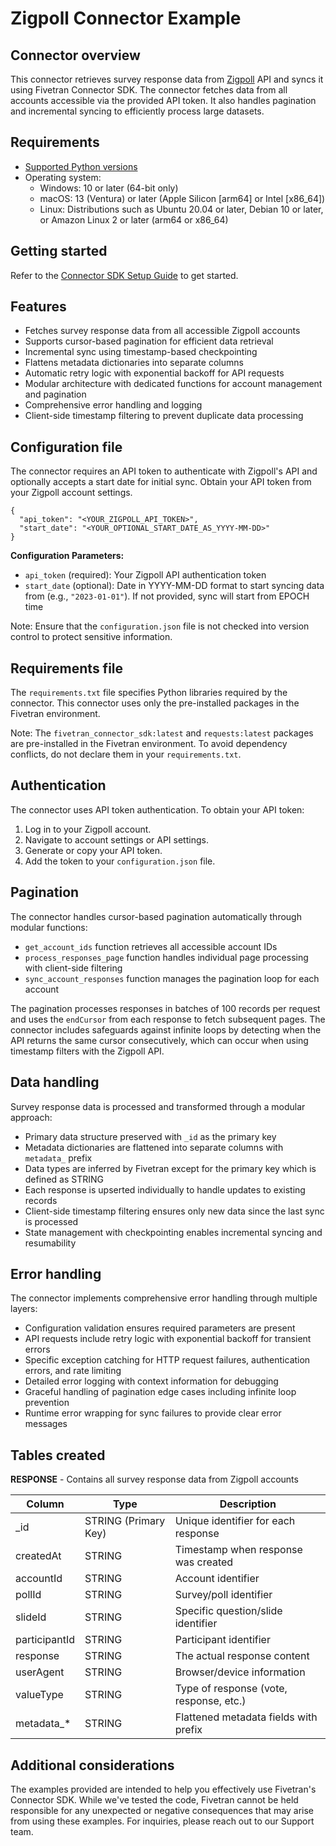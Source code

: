 # Zigpoll Connector Example

## Connector overview
This connector retrieves survey response data from [Zigpoll](https://apidocs.zigpoll.com/reference) API and syncs it using Fivetran Connector SDK. The connector fetches data from all accounts accessible via the provided API token. It also handles pagination and incremental syncing to efficiently process large datasets.
## Requirements
- [Supported Python versions](https://github.com/fivetran/fivetran_connector_sdk/blob/main/README.md#requirements)
- Operating system:
  - Windows: 10 or later (64-bit only)
  - macOS: 13 (Ventura) or later (Apple Silicon [arm64] or Intel [x86_64])
  - Linux: Distributions such as Ubuntu 20.04 or later, Debian 10 or later, or Amazon Linux 2 or later (arm64 or x86_64)

## Getting started
Refer to the [Connector SDK Setup Guide](https://fivetran.com/docs/connectors/connector-sdk/setup-guide) to get started.

## Features
- Fetches survey response data from all accessible Zigpoll accounts
- Supports cursor-based pagination for efficient data retrieval
- Incremental sync using timestamp-based checkpointing
- Flattens metadata dictionaries into separate columns
- Automatic retry logic with exponential backoff for API requests
- Modular architecture with dedicated functions for account management and pagination
- Comprehensive error handling and logging
- Client-side timestamp filtering to prevent duplicate data processing

## Configuration file
The connector requires an API token to authenticate with Zigpoll's API and optionally accepts a start date for initial sync. Obtain your API token from your Zigpoll account settings.

```
{
  "api_token": "<YOUR_ZIGPOLL_API_TOKEN>",
  "start_date": "<YOUR_OPTIONAL_START_DATE_AS_YYYY-MM-DD>"
}
```

**Configuration Parameters:**
- `api_token` (required): Your Zigpoll API authentication token
- `start_date` (optional): Date in YYYY-MM-DD format to start syncing data from (e.g., `"2023-01-01"`). If not provided, sync will start from EPOCH time

Note: Ensure that the `configuration.json` file is not checked into version control to protect sensitive information.

## Requirements file
The `requirements.txt` file specifies Python libraries required by the connector. This connector uses only the pre-installed packages in the Fivetran environment.

Note: The `fivetran_connector_sdk:latest` and `requests:latest` packages are pre-installed in the Fivetran environment. To avoid dependency conflicts, do not declare them in your `requirements.txt`.

## Authentication
The connector uses API token authentication. To obtain your API token:
1. Log in to your Zigpoll account.
2. Navigate to account settings or API settings.
3. Generate or copy your API token.
4. Add the token to your `configuration.json` file.

## Pagination
The connector handles cursor-based pagination automatically through modular functions:
- `get_account_ids` function retrieves all accessible account IDs
- `process_responses_page` function handles individual page processing with client-side filtering
- `sync_account_responses` function manages the pagination loop for each account

The pagination processes responses in batches of 100 records per request and uses the `endCursor` from each response to fetch subsequent pages. The connector includes safeguards against infinite loops by detecting when the API returns the same cursor consecutively, which can occur when using timestamp filters with the Zigpoll API.

## Data handling
Survey response data is processed and transformed through a modular approach:
- Primary data structure preserved with `_id` as the primary key
- Metadata dictionaries are flattened into separate columns with `metadata_` prefix
- Data types are inferred by Fivetran except for the primary key which is defined as STRING
- Each response is upserted individually to handle updates to existing records
- Client-side timestamp filtering ensures only new data since the last sync is processed
- State management with checkpointing enables incremental syncing and resumability

## Error handling
The connector implements comprehensive error handling through multiple layers:
- Configuration validation ensures required parameters are present
- API requests include retry logic with exponential backoff for transient errors
- Specific exception catching for HTTP request failures, authentication errors, and rate limiting
- Detailed error logging with context information for debugging
- Graceful handling of pagination edge cases including infinite loop prevention
- Runtime error wrapping for sync failures to provide clear error messages

## Tables created
**RESPONSE** - Contains all survey response data from Zigpoll accounts

| Column | Type | Description |
|--------|------|-------------|
| _id | STRING (Primary Key) | Unique identifier for each response |
| createdAt | STRING | Timestamp when response was created |
| accountId | STRING | Account identifier |
| pollId | STRING | Survey/poll identifier |
| slideId | STRING | Specific question/slide identifier |
| participantId | STRING | Participant identifier |
| response | STRING | The actual response content |
| userAgent | STRING | Browser/device information |
| valueType | STRING | Type of response (vote, response, etc.) |
| metadata_* | STRING | Flattened metadata fields with prefix |

## Additional considerations
The examples provided are intended to help you effectively use Fivetran's Connector SDK. While we've tested the code, Fivetran cannot be held responsible for any unexpected or negative consequences that may arise from using these examples. For inquiries, please reach out to our Support team.